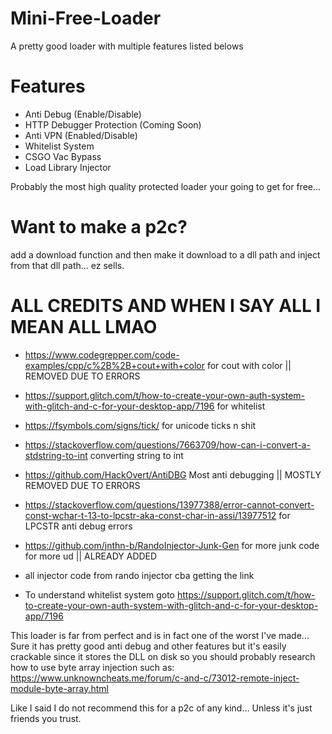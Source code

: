 # Mini-Free-Loader
A pretty good loader with multiple features listed belows

# Features
- Anti Debug (Enable/Disable)
- HTTP Debugger Protection (Coming Soon)
- Anti VPN (Enabled/Disable)
- Whitelist System
- CSGO Vac Bypass
- Load Library Injector

Probably the most high quality protected loader your going to get for free... 

# Want to make a p2c?
add a download function and then make it download to a dll path and inject from that dll path... ez sells.

# ALL CREDITS AND WHEN I SAY ALL I MEAN ALL LMAO
- https://www.codegrepper.com/code-examples/cpp/c%2B%2B+cout+with+color for cout with color || REMOVED DUE TO ERRORS
- https://support.glitch.com/t/how-to-create-your-own-auth-system-with-glitch-and-c-for-your-desktop-app/7196 for whitelist
- https://fsymbols.com/signs/tick/ for unicode ticks n shit
- https://stackoverflow.com/questions/7663709/how-can-i-convert-a-stdstring-to-int converting string to int
- https://github.com/HackOvert/AntiDBG Most anti debugging || MOSTLY REMOVED DUE TO ERRORS
- https://stackoverflow.com/questions/13977388/error-cannot-convert-const-wchar-t-13-to-lpcstr-aka-const-char-in-assi/13977512 for LPCSTR anti debug errors
- https://github.com/jnthn-b/RandoInjector-Junk-Gen for more junk code for more ud || ALREADY ADDED
- all injector code from rando injector cba getting the link

- To understand whitelist system goto https://support.glitch.com/t/how-to-create-your-own-auth-system-with-glitch-and-c-for-your-desktop-app/7196

This loader is far from perfect and is in fact one of the worst I've made... Sure it has pretty good anti debug and other features but it's easily crackable since it stores the DLL on disk so you should probably research how to use byte array injection
such as: https://www.unknowncheats.me/forum/c-and-c/73012-remote-inject-module-byte-array.html

Like I said I do not recommend this for a p2c of any kind... Unless it's just friends you trust.
